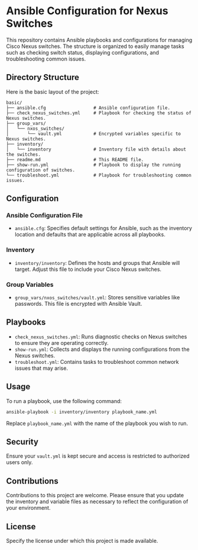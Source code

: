 
# Ansible Configuration for Nexus Switches

This repository contains Ansible playbooks and configurations for managing Cisco Nexus switches. The structure is organized to easily manage tasks such as checking switch status, displaying configurations, and troubleshooting common issues.

## Directory Structure

Here is the basic layout of the project:

```
basic/
├── ansible.cfg                  # Ansible configuration file.
├── check_nexus_switches.yml     # Playbook for checking the status of Nexus switches.
├── group_vars/
│   └── nxos_switches/
│       └── vault.yml            # Encrypted variables specific to Nexus switches.
├── inventory/
│   └── inventory                # Inventory file with details about the switches.
├── readme.md                    # This README file.
├── show-run.yml                 # Playbook to display the running configuration of switches.
└── troubleshoot.yml             # Playbook for troubleshooting common issues.
```

## Configuration

### Ansible Configuration File

- `ansible.cfg`: Specifies default settings for Ansible, such as the inventory location and defaults that are applicable across all playbooks.

### Inventory

- `inventory/inventory`: Defines the hosts and groups that Ansible will target. Adjust this file to include your Cisco Nexus switches.

### Group Variables

- `group_vars/nxos_switches/vault.yml`: Stores sensitive variables like passwords. This file is encrypted with Ansible Vault.

## Playbooks

- `check_nexus_switches.yml`: Runs diagnostic checks on Nexus switches to ensure they are operating correctly.
- `show-run.yml`: Collects and displays the running configurations from the Nexus switches.
- `troubleshoot.yml`: Contains tasks to troubleshoot common network issues that may arise.

## Usage

To run a playbook, use the following command:

```bash
ansible-playbook -i inventory/inventory playbook_name.yml
```

Replace `playbook_name.yml` with the name of the playbook you wish to run.

## Security

Ensure your `vault.yml` is kept secure and access is restricted to authorized users only.

## Contributions

Contributions to this project are welcome. Please ensure that you update the inventory and variable files as necessary to reflect the configuration of your environment.

## License

Specify the license under which this project is made available.
